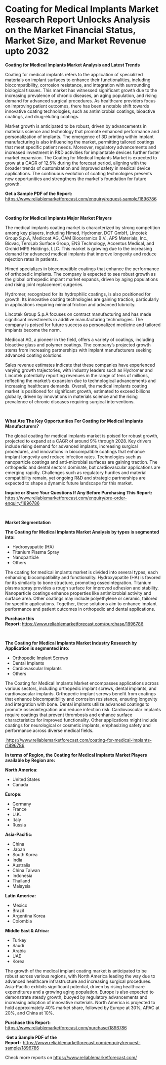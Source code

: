 <p><h1>Coating for Medical Implants Market Research Report Unlocks Analysis on the Market Financial Status, Market Size, and Market Revenue upto 2032</h1></p><p><strong>Coating for Medical Implants Market Analysis and Latest Trends</strong></p>
<p><p>Coating for medical implants refers to the application of specialized materials on implant surfaces to enhance their functionalities, including biocompatibility, corrosion resistance, and integration with surrounding biological tissues. This market has witnessed significant growth due to the increasing prevalence of chronic diseases, an aging population, and rising demand for advanced surgical procedures. As healthcare providers focus on improving patient outcomes, there has been a notable shift towards innovative coating technologies, such as antimicrobial coatings, bioactive coatings, and drug-eluting coatings.</p><p>Market growth is anticipated to be robust, driven by advancements in materials science and technology that promote enhanced performance and personalization of implants. The emergence of 3D printing within implant manufacturing is also influencing the market, permitting tailored coatings that meet specific patient needs. Moreover, regulatory advancements and increased investment in R&D activities for implantable devices further foster market expansion. The Coating for Medical Implants Market is expected to grow at a CAGR of 12.5% during the forecast period, aligning with the broader trends of customization and improved safety in medical device applications. The continuous evolution of coating technologies presents new opportunities and strengthens the market's foundation for future growth.</p></p>
<p><strong>Get a Sample PDF of the Report:&nbsp;</strong> <a href="https://www.reliablemarketforecast.com/enquiry/request-sample/1896786?utm_campaign=2293&utm_medium=2&utm_source=Github&utm_content=ia&utm_term=01042025&utm_id=coating-for-medical-implants">https://www.reliablemarketforecast.com/enquiry/request-sample/1896786</a></p>
<p>&nbsp;</p>
<p><strong>Coating for Medical Implants Major Market Players</strong></p>
<p><p>The medical implants coating market is characterized by strong competition among key players, including Himed, Hydromer, DOT GmbH, Lincotek Group S.p.A, Medicoat AG, CAM Bioceramics B.V., APS Materials, Inc., Biovac, TeroLab Surface Group, ENS Technology, Accentus Medical, and Orchid MPS Holdings, LLC. This market is growing due to the increasing demand for advanced medical implants that improve longevity and reduce rejection rates in patients.</p><p>Himed specializes in biocompatible coatings that enhance the performance of orthopedic implants. The company is expected to see robust growth as the global orthopedic implant market expands, driven by aging populations and rising joint replacement surgeries.</p><p>Hydromer, recognized for its hydrophilic coatings, is also positioned for growth. Its innovative coating technologies are gaining traction, particularly in applications requiring minimal friction and advanced lubricity.</p><p>Lincotek Group S.p.A focuses on contract manufacturing and has made significant investments in additive manufacturing technologies. The company is poised for future success as personalized medicine and tailored implants become the norm.</p><p>Medicoat AG, a pioneer in the field, offers a variety of coatings, including bioactive glass and polymer coatings. The company’s projected growth stems from increasing partnerships with implant manufacturers seeking advanced coating solutions.</p><p>Sales revenue estimates indicate that these companies have experienced varying growth trajectories, with industry leaders such as Hydromer and Lincotek potentially reporting revenues in the range of tens of millions, reflecting the market’s expansion due to technological advancements and increasing healthcare demands. Overall, the medical implants coating market is positioned for significant growth, estimated to exceed billions globally, driven by innovations in materials science and the rising prevalence of chronic diseases requiring surgical interventions.</p></p>
<p>&nbsp;</p>
<p><strong>What Are The Key Opportunities For Coating for Medical Implants Manufacturers?</strong></p>
<p><p>The global coating for medical implants market is poised for robust growth, projected to expand at a CAGR of around 9% through 2028. Key drivers include rising demand for advanced implants, increasing surgical procedures, and innovations in biocompatible coatings that enhance implant longevity and reduce infection rates. Technologies such as nanoparticle coatings and anti-microbial surfaces are gaining traction. The orthopedic and dental sectors dominate, but cardiovascular applications are emerging rapidly. Challenges such as regulatory hurdles and material compatibility remain, yet ongoing R&D and strategic partnerships are expected to shape a dynamic future landscape for this market.</p></p>
<p><strong>Inquire or Share Your Questions If Any Before Purchasing This Report:</strong> <a href="https://www.reliablemarketforecast.com/enquiry/pre-order-enquiry/1896786?utm_campaign=2293&utm_medium=2&utm_source=Github&utm_content=ia&utm_term=01042025&utm_id=coating-for-medical-implants">https://www.reliablemarketforecast.com/enquiry/pre-order-enquiry/1896786</a></p>
<p>&nbsp;</p>
<p><strong>Market Segmentation</strong></p>
<p><strong>The Coating for Medical Implants Market Analysis by types is segmented into:</strong></p>
<p><ul><li>Hydroxyapatite (HA)</li><li>Titanium Plasma Spray</li><li>Nanoparticle</li><li>Others</li></ul></p>
<p><p>The coating for medical implants market is divided into several types, each enhancing biocompatibility and functionality. Hydroxyapatite (HA) is favored for its similarity to bone structure, promoting osseointegration. Titanium plasma spray provides a rough surface for improved adhesion and stability. Nanoparticle coatings enhance properties like antimicrobial activity and surface area. Other coatings may include polyethylene or ceramic, tailored for specific applications. Together, these solutions aim to enhance implant performance and patient outcomes in orthopedic and dental applications.</p></p>
<p><strong>Purchase this Report:&nbsp;</strong><a href="https://www.reliablemarketforecast.com/purchase/1896786?utm_campaign=2293&utm_medium=2&utm_source=Github&utm_content=ia&utm_term=01042025&utm_id=coating-for-medical-implants">https://www.reliablemarketforecast.com/purchase/1896786</a></p>
<p>&nbsp;</p>
<p><strong>The Coating for Medical Implants Market Industry Research by Application is segmented into:</strong></p>
<p><ul><li>Orthopedic Implant Screws</li><li>Dental Implants</li><li>Cardiovascular Implants</li><li>Others</li></ul></p>
<p><p>The Coating for Medical Implants Market encompasses applications across various sectors, including orthopedic implant screws, dental implants, and cardiovascular implants. Orthopedic implant screws benefit from coatings that enhance biocompatibility and corrosion resistance, ensuring longevity and integration with bone. Dental implants utilize advanced coatings to promote osseointegration and reduce infection risk. Cardiovascular implants require coatings that prevent thrombosis and enhance surface characteristics for improved functionality. Other applications might include coatings for neurological or cosmetic implants, emphasizing safety and performance across diverse medical fields.</p></p>
<p><a href="https://www.reliablemarketforecast.com/coating-for-medical-implants-r1896786?utm_campaign=2293&utm_medium=2&utm_source=Github&utm_content=ia&utm_term=01042025&utm_id=coating-for-medical-implants">&nbsp;https://www.reliablemarketforecast.com/coating-for-medical-implants-r1896786</a></p>
<p><strong>In terms of Region, the Coating for Medical Implants Market Players available by Region are:</strong></p>
<p>
    <p> <strong> North America: </strong>
        <ul>
            <li>United States</li>
            <li>Canada</li>
        </ul>
        </p> 
    <p> <strong> Europe: </strong>
        <ul>
            <li>Germany</li>
            <li>France</li>
            <li>U.K.</li>
            <li>Italy</li>
            <li>Russia</li>
        </ul>
        </p> 
    <p> <strong> Asia-Pacific: </strong>
        <ul>
            <li>China</li>
            <li>Japan</li>
            <li>South Korea</li>
            <li>India</li>
            <li>Australia</li>
            <li>China Taiwan</li>
            <li>Indonesia</li>
            <li>Thailand</li>
            <li>Malaysia</li>
        </ul>
        </p> 
    <p> <strong> Latin America: </strong>
        <ul>
            <li>Mexico</li>
            <li>Brazil</li>
            <li>Argentina Korea</li>
            <li>Colombia</li>
        </ul>
        </p> 
    <p> <strong> Middle East & Africa: </strong>
        <ul>
            <li>Turkey</li>
            <li>Saudi</li>
            <li>Arabia</li>
            <li>UAE</li>
            <li>Korea</li>
        </ul>
    </p>
    </p>
<p><p>The growth of the medical implant coating market is anticipated to be robust across various regions, with North America leading the way due to advanced healthcare infrastructure and increasing surgical procedures. Asia-Pacific exhibits significant potential, driven by rising healthcare expenditures and a growing aging population. Europe is also expected to demonstrate steady growth, buoyed by regulatory advancements and increasing adoption of innovative materials. North America is projected to hold approximately 40% market share, followed by Europe at 30%, APAC at 20%, and China at 10%.</p></p>
<p><strong>Purchase this Report: </strong><a href="https://www.reliablemarketforecast.com/purchase/1896786?utm_campaign=2293&utm_medium=2&utm_source=Github&utm_content=ia&utm_term=01042025&utm_id=coating-for-medical-implants">https://www.reliablemarketforecast.com/purchase/1896786</a></p>
<p>&nbsp;<strong>Get a Sample PDF of the Report:&nbsp;&nbsp;</strong><a href="https://www.reliablemarketforecast.com/enquiry/request-sample/1896786?utm_campaign=2293&utm_medium=2&utm_source=Github&utm_content=ia&utm_term=01042025&utm_id=coating-for-medical-implants">https://www.reliablemarketforecast.com/enquiry/request-sample/1896786</a></p>
<p><strong></strong></p>
<p>Check more reports on <a href="https://www.reliablemarketforecast.com/?utm_campaign=2293&utm_medium=2&utm_source=Github&utm_content=ia&utm_term=01042025&utm_id=coating-for-medical-implants">https://www.reliablemarketforecast.com/</a></p>